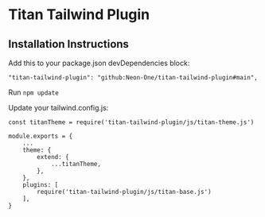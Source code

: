 # Titan Tailwind Plugin

## Installation Instructions

Add this to your package.json devDependencies block:

```
"titan-tailwind-plugin": "github:Neon-One/titan-tailwind-plugin#main",
```

Run `npm update`

Update your tailwind.config.js:

```
const titanTheme = require('titan-tailwind-plugin/js/titan-theme.js')

module.exports = {
    ...
    theme: {
        extend: {
            ...titanTheme,
        },
    },
    plugins: [
        require('titan-tailwind-plugin/js/titan-base.js')
    ],
}
```

